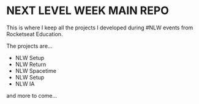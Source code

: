 # NEXT LEVEL WEEK MAIN REPO

This is where I keep all the projects I developed during #NLW events from Rocketseat Education.

The projects are...

- NLW Setup
- NLW Return
- NLW Spacetime
- NLW Setup
- NLW IA

and more to come...